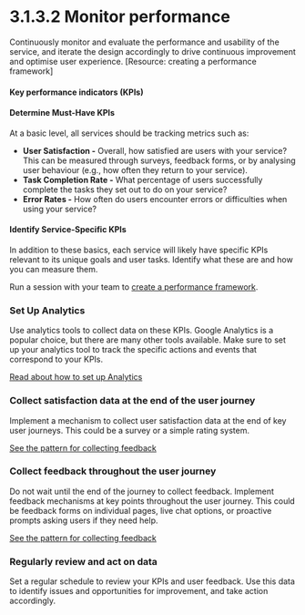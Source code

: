 # 3.1.3.2 Monitor performance

Continuously monitor and evaluate the performance and usability of the service, and iterate the design accordingly to drive continuous improvement and optimise user experience. \[Resource: creating a performance framework]

#### **Key performance indicators (KPIs)**

#### **Determine Must-Have KPIs**

At a basic level, all services should be tracking metrics such as:

* **User Satisfaction -** Overall, how satisfied are users with your service? This can be measured through surveys, feedback forms, or by analysing user behaviour (e.g., how often they return to your service).
* **Task Completion Rate -** What percentage of users successfully complete the tasks they set out to do on your service?
* **Error Rates -** How often do users encounter errors or difficulties when using your service?

#### **Identify Service-Specific KPIs**

In addition to these basics, each service will likely have specific KPIs relevant to its unique goals and user tasks. Identify what these are and how you can measure them.

Run a session with your team to [create a performance framework](https://dataingovernment.blog.gov.uk/2016/11/02/setting-up-a-performance-framework-for-the-uk-parliament-website/).

### **Set Up Analytics**

Use analytics tools to collect data on these KPIs. Google Analytics is a popular choice, but there are many other tools available. Make sure to set up your analytics tool to track the specific actions and events that correspond to your KPIs.

[Read about how to set up Analytics](./#set-up-analytics)

### **Collect satisfaction data at the end of the user journey**

Implement a mechanism to collect user satisfaction data at the end of key user journeys. This could be a survey or a simple rating system.

[See the pattern for collecting feedback](../../../service-patterns/6-service-patterns/6.3-asking-users-for-feedback.md)

### **Collect feedback throughout the user journey**

Do not wait until the end of the journey to collect feedback. Implement feedback mechanisms at key points throughout the user journey. This could be feedback forms on individual pages, live chat options, or proactive prompts asking users if they need help.

[See the pattern for collecting feedback](../../../service-patterns/6-service-patterns/6.3-asking-users-for-feedback.md)

### **Regularly review and act on data**

Set a regular schedule to review your KPIs and user feedback. Use this data to identify issues and opportunities for improvement, and take action accordingly.&#x20;
